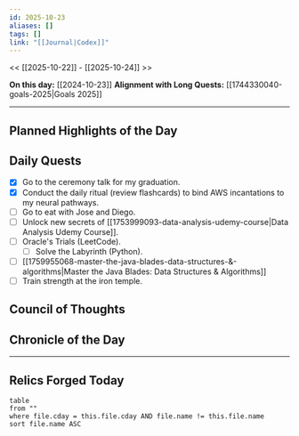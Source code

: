 ```yaml
---
id: 2025-10-23
aliases: []
tags: []
link: "[[Journal|Codex]]"
---
```

<< [[2025-10-22]] - [[2025-10-24]] >>

**On this day:** [[2024-10-23]]
**Alignment with Long Quests:** [[1744330040-goals-2025|Goals 2025]]

---
## Planned Highlights of the Day


## Daily Quests
- [x] Go to the ceremony talk for my graduation.
- [x] Conduct the daily ritual (review flashcards) to bind AWS incantations to my neural pathways.
- [ ] Go to eat with Jose and Diego.
- [ ] Unlock new secrets of [[1753999093-data-analysis-udemy-course|Data Analysis Udemy Course]].
- [ ] Oracle's Trials (LeetCode).
	- [ ] Solve the Labyrinth (Python).
- [ ] [[1759955068-master-the-java-blades-data-structures-&-algorithms|Master the Java Blades: Data Structures & Algorithms]]
- [ ] Train strength at the iron temple.

## Council of Thoughts


## Chronicle of the Day


---
## Relics Forged Today
```dataview
table
from ""
where file.cday = this.file.cday AND file.name != this.file.name
sort file.name ASC
```

